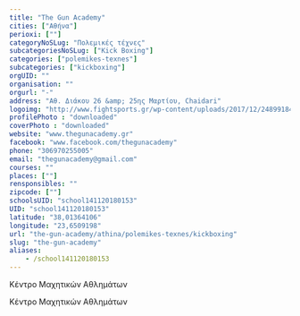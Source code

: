 ```yaml
---
title: "The Gun Academy"
cities: ["Αθήνα"]
perioxi: [""]
categoryNoSLug: "Πολεμικές τέχνες"
subcategoriesNoSLug: ["Kick Boxing"]
categories: ["polemikes-texnes"]
subcategories: ["kickboxing"]
orgUID: ""
organisation: ""
orgurl: "-"
address: "Αθ. Διάκου 26 &amp; 25ης Μαρτίου, Chaidari"
logoimg: "http://www.fightsports.gr/wp-content/uploads/2017/12/24899184_1913497898911026_946782908_n.jpg"
profilePhoto : "downloaded"
coverPhoto : "downloaded"
website: "www.thegunacademy.gr"
facebook: "www.facebook.com/thegunacademy"
phone: "306970255005"
email: "thegunacademy@gmail.com"
courses: ""
places: [""]
rensponsibles: ""
zipcode: [""]
schoolsUID: "school141120180153"
UID: "school141120180153"
latitude: "38,01364106"
longitude: "23,6509198"
url: "the-gun-academy/athina/polemikes-texnes/kickboxing"
slug: "the-gun-academy"
aliases:
    - /school141120180153
---
```



Κέντρο Μαχητικών Αθλημάτων

Κέντρο Μαχητικών Αθλημάτων